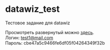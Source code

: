 # datawiz_test

Тестовое задание для datawiz

Просмотреть развернутый можно [здесь](https://datawiz-test.herokuapp.com/).  
Логин: test1@mail.com  
Пароль: cbe47a5c9466fe6df05f04264349f32b
